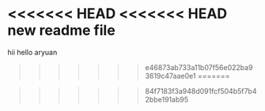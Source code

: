 <<<<<<< HEAD
<<<<<<< HEAD
new readme file
=======
hii   hello aryuan
>>>>>>> e46873ab733a11b07f56e022ba93619c47aae0e1
=======

>>>>>>> 84f7183f3a948d091fcf504b5f7b42bbe191ab95

